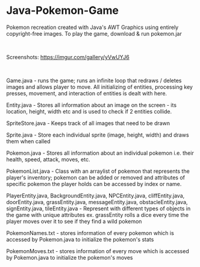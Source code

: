 # Java-Pokemon-Game
Pokemon recreation created with Java's AWT Graphics using entirely copyright-free images. To play the game, download & run pokemon.jar 

&nbsp;
&nbsp;
&nbsp;



Screenshots:
https://imgur.com/gallery/yVwUYJ6


&nbsp;
&nbsp;
&nbsp;

Game.java - runs the game; runs an infinite loop that redraws / deletes images and allows player to move. All initializing of entities, processing key presses, movement, and interaction of entities is dealt with here.

Entity.java - Stores all information about an image on the screen - its location, height, width etc and is used to check if 2 entities collide. 

SpriteStore.java - Keeps track of all images that need to be drawn

Sprite.java - Store each individual sprite (image, height, width) and draws them when called

Pokemon.java - Stores all information about an individual pokemon i.e. their health, speed, attack, moves, etc.

PokemonList.java - Class with an arraylist of pokemon that represents the player's inventory; pokemon can be added or removed and attributes of specific pokemon the player holds can be accessed by index or name. 

PlayerEntity.java, BackgroundEntity.java, NPCEntity.java, cliffEntity.java, doorEntity.java, grassEntity.java, messageEntity.java, obstacleEntity.java, signEntity.java, tileEntity.java - Represent with different types of objects in the game with unique attributes ex. grassEntity rolls a dice every time the player moves over it to see if they find a wild pokemon

PokemonNames.txt - stores information of every pokemon which is accessed by Pokemon.java to initialize the pokemon's stats

PokemonMoves.txt - stores information of every move which is accessed by Pokemon.java to initialize the pokemon's moves
